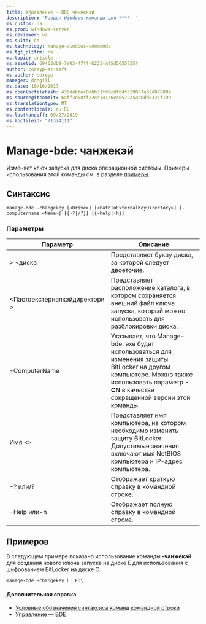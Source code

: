```yaml
---
title: Управление — BDE чанжекэй
description: 'Раздел Windows команды для ****- '
ms.custom: na
ms.prod: windows-server
ms.reviewer: na
ms.suite: na
ms.technology: manage-windows-commands
ms.tgt_pltfrm: na
ms.topic: article
ms.assetid: 69463db9-7e03-47ff-b233-a95d5055725f
author: coreyp-at-msft
ms.author: coreyp
manager: dongill
ms.date: 10/16/2017
ms.openlocfilehash: 436d4bbec0dbb31fd9cdfb4fc29057e32d87888a
ms.sourcegitcommit: 6aff3d88ff22ea141a6ea6572a5ad8dd6321f199
ms.translationtype: MT
ms.contentlocale: ru-RU
ms.lasthandoff: 09/27/2019
ms.locfileid: "71374111"
---
```

# <a name="manage-bde-changekey"></a>Manage-bde: чанжекэй



Изменяет ключ запуска для диска операционной системы. Примеры использования этой команды см. в разделе [примеры](#BKMK_Examples).

## <a name="syntax"></a>Синтаксис

```
manage-bde -changekey [<Drive>] [<PathToExternalKeyDirectory>] [-computername <Name>] [{-?|/?}] [{-help|-h}]
```

### <a name="parameters"></a>Параметры

|Параметр|Описание|
|---------|-----------|
|> \<диска|Представляет букву диска, за которой следует двоеточие.|
|\<Пастоекстерналкэйдиректори >|Представляет расположение каталога, в котором сохраняется внешний файл ключа запуска, который можно использовать для разблокировки диска.|
|-ComputerName|Указывает, что Manage-bde. exe будет использоваться для изменения защиты BitLocker на другом компьютере. Можно также использовать параметр **-CN** в качестве сокращенной версии этой команды.|
|Имя \<>|Представляет имя компьютера, на котором необходимо изменить защиту BitLocker. Допустимые значения включают имя NetBIOS компьютера и IP-адрес компьютера.|
|-? или/?|Отображает краткую справку в командной строке.|
|-Help или-h|Отображает полную справку в командной строке.|

## <a name="BKMK_Examples"></a>Примеров

В следующем примере показано использование команды **-чанжекэй** для создания нового ключа запуска на диске E для использования с шифрованием BitLocker на диске C.
```
manage-bde –changekey C: E:\
```

#### <a name="additional-references"></a>Дополнительная справка

-   [Условные обозначения синтаксиса команд командной строки](command-line-syntax-key.md)
-   [Управление — BDE](manage-bde.md)